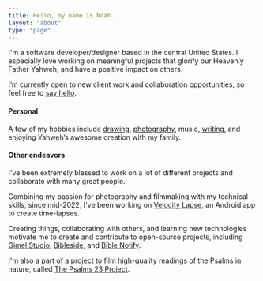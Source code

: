 ```yaml
---
title: Hello, my name is Noah.
layout: "about"
type: "page"
---
```


I'm a software developer/designer based in the central United States. I especially love working on meaningful projects that glorify our Heavenly Father Yahweh, and have a positive impact on others.

I’m currently open to new client work and collaboration opportunities, so feel free to [say hello](mailto:hi@noahrahm.com).


#### Personal 

A few of my hobbies include [drawing](https://art.noahrahm.com), [photography](https://art.noahrahm.com/photography/), music, [writing](https://blog.noahrahm.com), and enjoying Yahweh’s awesome creation with my family.


#### Other endeavors

I've been extremely blessed to work on a lot of different projects and collaborate with many great people.

Combining my passion for photography and filmmaking with my technical skills, since mid-2022, I've been working on [Velocity Lapse](https://velocitylapse.com), an Android app to create time-lapses. 

Creating things, collaborating with others, and learning new technologies motivate me to create and contribute to open-source projects, including [Gimel Studio](https://gimelstudio.com), [Bibleside](https://bibleside.com), and [Bible Notify](https://biblenotify.github.io).

I'm also a part of a project to film high-quality readings of the Psalms in nature, called [The Psalms 23 Project](https://psalms23project.com).